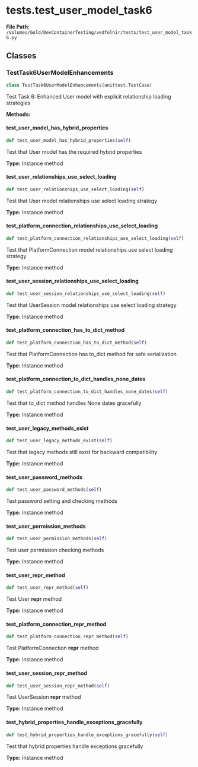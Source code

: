 # tests.test_user_model_task6

**File Path:** `/Volumes/Gold/DevContainerTesting/vedfolnir/tests/test_user_model_task6.py`

## Classes

### TestTask6UserModelEnhancements

```python
class TestTask6UserModelEnhancements(unittest.TestCase)
```

Test Task 6: Enhanced User model with explicit relationship loading strategies

**Methods:**

#### test_user_model_has_hybrid_properties

```python
def test_user_model_has_hybrid_properties(self)
```

Test that User model has the required hybrid properties

**Type:** Instance method

#### test_user_relationships_use_select_loading

```python
def test_user_relationships_use_select_loading(self)
```

Test that User model relationships use select loading strategy

**Type:** Instance method

#### test_platform_connection_relationships_use_select_loading

```python
def test_platform_connection_relationships_use_select_loading(self)
```

Test that PlatformConnection model relationships use select loading strategy

**Type:** Instance method

#### test_user_session_relationships_use_select_loading

```python
def test_user_session_relationships_use_select_loading(self)
```

Test that UserSession model relationships use select loading strategy

**Type:** Instance method

#### test_platform_connection_has_to_dict_method

```python
def test_platform_connection_has_to_dict_method(self)
```

Test that PlatformConnection has to_dict method for safe serialization

**Type:** Instance method

#### test_platform_connection_to_dict_handles_none_dates

```python
def test_platform_connection_to_dict_handles_none_dates(self)
```

Test that to_dict method handles None dates gracefully

**Type:** Instance method

#### test_user_legacy_methods_exist

```python
def test_user_legacy_methods_exist(self)
```

Test that legacy methods still exist for backward compatibility

**Type:** Instance method

#### test_user_password_methods

```python
def test_user_password_methods(self)
```

Test password setting and checking methods

**Type:** Instance method

#### test_user_permission_methods

```python
def test_user_permission_methods(self)
```

Test user permission checking methods

**Type:** Instance method

#### test_user_repr_method

```python
def test_user_repr_method(self)
```

Test User __repr__ method

**Type:** Instance method

#### test_platform_connection_repr_method

```python
def test_platform_connection_repr_method(self)
```

Test PlatformConnection __repr__ method

**Type:** Instance method

#### test_user_session_repr_method

```python
def test_user_session_repr_method(self)
```

Test UserSession __repr__ method

**Type:** Instance method

#### test_hybrid_properties_handle_exceptions_gracefully

```python
def test_hybrid_properties_handle_exceptions_gracefully(self)
```

Test that hybrid properties handle exceptions gracefully

**Type:** Instance method

